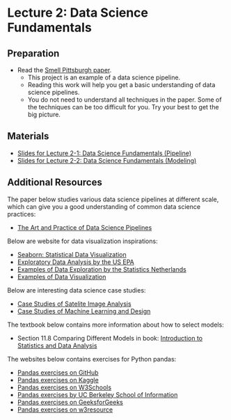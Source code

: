 # Lecture 2: Data Science Fundamentals

## Preparation

- Read the [Smell Pittsburgh paper](https://dl.acm.org/doi/10.1145/3369397).
  - This project is an example of a data science pipeline.
  - Reading this work will help you get a basic understanding of data science pipelines.
  - You do not need to understand all techniques in the paper. Some of the techniques can be too difficult for you. Try your best to get the big picture.

## Materials

- [Slides for Lecture 2-1: Data Science Fundamentals (Pipeline)](https://github.com/MultiX-Amsterdam/data-science-book-uva/raw/main/files/lec2-1.pdf)
- [Slides for Lecture 2-2: Data Science Fundamentals (Modeling)](https://github.com/MultiX-Amsterdam/data-science-book-uva/raw/main/files/lec2-2.pdf)

## Additional Resources

The paper below studies various data science pipelines at different scale, which can give you a good understanding of common data science practices:
- [The Art and Practice of Data Science Pipelines](https://dl.acm.org/doi/abs/10.1145/3510003.3510057)

Below are website for data visualization inspirations:
- [Seaborn: Statistical Data Visualization](https://seaborn.pydata.org/tutorial.html)
- [Exploratory Data Analysis by the US EPA](https://www.epa.gov/caddis-vol4/exploratory-data-analysis)
- [Examples of Data Exploration by the Statistics Netherlands](https://www.cbs.nl/en-gb)
- [Examples of Data Visualization](https://flowingdata.com/)

Below are interesting data science case studies:
- [Case Studies of Satelite Image Analysis](https://earthengine.google.com/case_studies/)
- [Case Studies of Machine Learning and Design](https://machinelearning.design/)

The textbook below contains more information about how to select models:
- Section 11.8 Comparing Different Models in book: [Introduction to Statistics and Data Analysis](https://link.springer.com/book/10.1007/978-3-319-46162-5)

The websites below contains exercises for Python pandas:
- [Pandas exercises on GitHub](https://github.com/guipsamora/pandas_exercises)
- [Pandas exercises on Kaggle](https://www.kaggle.com/code/icarofreire/pandas-24-useful-exercises-with-solutions)
- [Pandas exercises on W3Schools](https://www.w3schools.com/python/pandas/pandas_exercises.asp)
- [Pandas exercises by UC Berkeley School of Information](https://ischoolonline.berkeley.edu/blog/python-pandas-practice-problems/)
- [Pandas exercises on GeeksforGeeks](https://www.geeksforgeeks.org/pandas-practice-excercises-questions-and-solutions/)
- [Pandas exercises on w3resource](https://www.w3resource.com/python-exercises/pandas/index.php)

